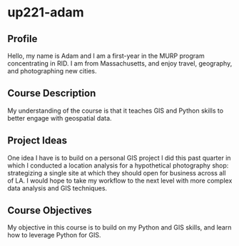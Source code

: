 # up221-adam

## Profile
Hello, my name is Adam and I am a first-year in the MURP program concentrating in RID. I am from Massachusetts, and enjoy travel, geography, and photographing new cities.

## Course Description
My understanding of the course is that it teaches GIS and Python skills to better engage with geospatial data. 

## Project Ideas
One idea I have is to build on a personal GIS project I did this past quarter in which I conducted a location analysis for a hypothetical photography shop: strategizing a single site at which they should open for business across all of LA. I would hope to take my workflow to the next level with more complex data analysis and GIS techniques. 

## Course Objectives
My objective in this course is to build on my Python and GIS skills, and learn how to leverage Python for GIS.
